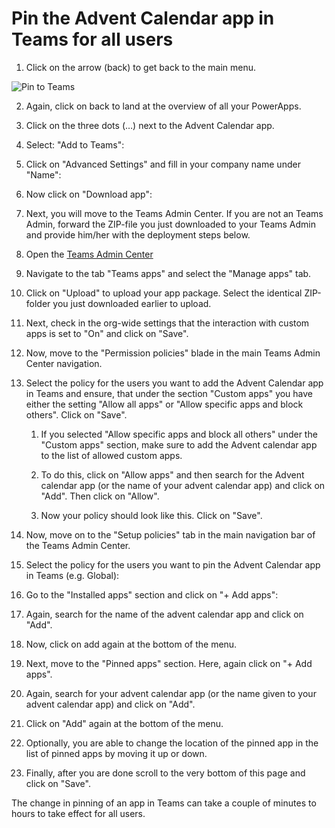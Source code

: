 # Pin the Advent Calendar app in Teams for all users
 
1.	Click on the arrow (back) to get back to the main menu.
 
![Pin to Teams](/Readme/Configuration/Pin%20to%20Teams/Pin%20to%20Teams%20Step%201.png) 
 
2.	Again, click on back to land at the overview of all your PowerApps.

3.	Click on the three dots (…) next to the Advent Calendar app.

4.	Select: "Add to Teams":

5.	Click on "Advanced Settings" and fill in your company name under "Name":

6.	Now click on "Download app":

7.	Next, you will move to the Teams Admin Center. If you are not an Teams Admin, forward the ZIP-file you just downloaded to your Teams Admin and provide him/her with the deployment steps below.
 
8.	Open the [Teams Admin Center](https://admin.teams.microsoft.com)

9.	Navigate to the tab "Teams apps" and select the "Manage apps" tab.

10.	Click on "Upload" to upload your app package. Select the identical ZIP-folder you just downloaded earlier to upload.

11.	Next, check in the org-wide settings that the interaction with custom apps is set to "On" and click on "Save".

12.	Now, move to the "Permission policies" blade in the main Teams Admin Center navigation.
 
13.	Select the policy for the users you want to add the Advent Calendar app in Teams and ensure, that under the section "Custom apps" you have either the setting "Allow all apps" or "Allow specific apps and block others".
Click on "Save".

    1. If you selected "Allow specific apps and block all others" under the "Custom apps" section, make sure to add the Advent calendar app to the list of allowed custom apps.

    2. To do this, click on "Allow apps" and then search for the Advent calendar app (or the name of your advent calendar app) and click on "Add". Then click on "Allow".
 
    3. Now your policy should look like this. Click on "Save".
 
14.	Now, move on to the "Setup policies" tab in the main navigation bar of the Teams Admin Center.

15.	Select the policy for the users you want to pin the Advent Calendar app in Teams (e.g. Global):

16.	Go to the "Installed apps" section and click on "+ Add apps":

17.	Again, search for the name of the advent calendar app and click on "Add".

18.	Now, click on add again at the bottom of the menu.

19.	Next, move to the "Pinned apps" section. Here, again click on "+ Add apps".

20.	Again, search for your advent calendar app (or the name given to your advent calendar app) and click on "Add".

21.	Click on "Add" again at the bottom of the menu.

22.	Optionally, you are able to change the location of the pinned app in the list of pinned apps by moving it up or down.

23.	Finally, after you are done scroll to the very bottom of this page and click on "Save".

The change in pinning of an app in Teams can take a couple of minutes to hours to take effect for all users.

